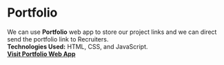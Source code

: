 # Portfolio
We can use <b>Portfolio</b> web app to store our project links and we can direct send the portfolio link to Recruiters.<br>
**Technologies Used:** HTML, CSS, and JavaScript.<br>
[**Visit Portfolio Web App**](https://sonu-kumar-web.github.io/Portfolio/)
